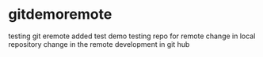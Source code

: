 # gitdemoremote
testing
git eremote added
test demo
testing repo for remote
change in local repository
change in the remote
development in git hub
